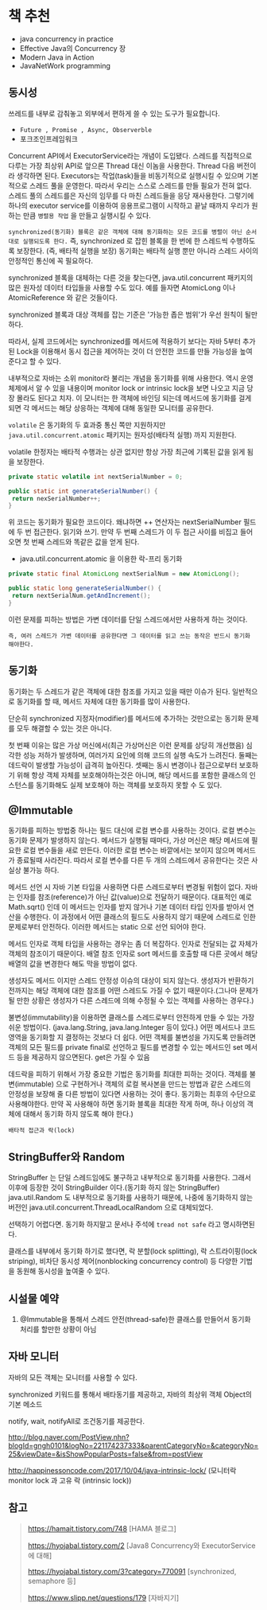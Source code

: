 # 책 추천

- java concurrency in practice
- Effective Java의 Concurrency 장
- Modern Java in Action
- JavaNetWork programming
 
## 동시성

쓰레드를 내부로 감춰놓고 외부에서 편하게 쓸 수 있는 도구가 필요합니다. 

- `Future , Promise , Async, Observerble`
- 포크조인프레임워크

 Concurrent API에서 ExecutorService라는 개념이 도입됐다. 스레드를 직접적으로 다루는 가장 최상위 API로 앞으론 Thread 대신 이놈을 사용한다. Thread 다음 버전이라 생각하면 된다. Executors는 작업(task)들을 비동기적으로 실행시킬 수 있으며 기본적으로 스레드 풀을 운영한다. 따라서 우리는 스스로 스레드를 만들 필요가 전혀 없다. 스레드 풀의 스레드를은 자신의 임무를 다 마친 스레드들을 응당 재사용한다. 그렇기에 하나의 executor service를 이용하여 응용프로그램이 시작하고 끝날 때까지 우리가 원하는 만큼 `병렬용 작업` 을 만들고 실행시킬 수 있다.

`synchronized(동기화) 블록은 같은 객체에 대해 동기화하는 모든 코드를 병렬이 아닌 순서대로 실행되도록 한다.` 즉, synchronized 로 잡힌 블록을
한 번에 한 스레드씩 수행하도록 보장한다. (즉, 배타적 실행을 보장) 동기화는 배타적 실행 뿐만 아니라 스레드 사이의 안정적인 통신에 꼭 필요하다.

synchronized 블록을 대체하는 다른 것을 찾는다면, java.util.concurrent 패키지의 많은 원자성 데이터 타입들을 사용할 수도 있다. 예를 들자면 AtomicLong 이나 AtomicReference 와 같은 것들이다.

synchronized 블록과 대상 객체를 잡는 기준은 '가능한 좁은 범위'가 우선 원칙이 될만하다.

따라서, 실제 코드에서는 synchronized를 메서드에 적용하기 보다는 자바 5부터 추가된 Lock을 이용해서 동시 접근을 제어하는 것이 더 안전한 코드를 만들 가능성을 높여준다고 할 수 있다.

내부적으로 자바는 소위 monitor라 불리는 개념을 동기화를 위해 사용한다. 역시 운영체제에서 알 수 있을 내용이며 monitor lock or intrinsic lock을 보면 나오고 지금 당장 몰라도 된다고 치자. 이 모니터는 한 객체에 바인딩 되는데 메서드에 동기화를 걸게 되면 각 메서드는 해당 상응하는 객체에 대해 동일한 모니터를 공유한다.

`volatile` 은 동기화의 두 효과중 통신 쪽만 지원하지만 `java.util.concurrent.atomic` 패키지는 원자성(배타적 실행) 까지 지원한다.

volatile 한정자는 배타적 수행과는 상관 없지만 항상 가장 최근에 기록된 값을 읽게 됨을 보장한다.

```java
private static volatile int nextSerialNumber = 0;

public static int generateSerialNumber() {
 return nexSerialNumber++;
}
```

위 코드는 동기화가 필요한 코드이다. 왜냐하면 ++ 연산자는 nextSerialNumber 필드에 두 번 접근한다. 읽기와 쓰기. 만약 두 번째 스레드가
이 두 접근 사이를 비집고 들어오면 첫 번째 스레드와 똑같은 값을 얻게 된다.

- java.util.concurrent.atomic 을 이용한 락-프리 동기화

```java
private static final AtomicLong nextSerialNum = new AtomicLong();

public static long generateSerialNumber() {
 return nextSerialNum.getAndIncrement();
}
```

이런 문제를 피하는 방법은 가변 데이터를 단일 스레드에서만 사용하게 하는 것이다.

`즉, 여러 스레드가 가변 데이터를 공유한다면 그 데이터를 읽고 쓰는 동작은 반드시 동기화 해야한다.`

## 동기화

동기화는 두 스레드가 같은 객체에 대한 참조를 가지고 있을 때만 이슈가 된다. 일반적으로 동기화를 할 때, 메서드 자체에 대한 동기화를 많이 사용한다.

단순히 synchronized 지정자(modifier)를 메서드에 추가하는 것만으로는 동기화 문제를 모두 해결할 수 있는 것은 아니다.

첫 번째 이유는 많은 가상 머신에서(최근 가상머신은 이런 문제를 상당히 개선했음) 심각한 성능 저하가 발생하며, 여러가지 요인에 의해 코드의 실행 속도가
느려진다. 둘째는 데드락이 발생할 가능성이 급격히 높아진다. 
셋째는 동시 변경이나 접근으로부터 보호하기 위해 항상 객체 자체를 보호해야하는것은 아니며, 해당 메서드를 포함한 클래스의 인스턴스를 동기화해도
실제 보호해야 하는 객체를 보호하지 못할 수 도 있다.

## @Immutable

동기화를 피하는 방법중 하나는 필드 대신에 로컬 변수를 사용하는 것이다. 로컬 변수는 동기화 문제가 발생하지 않는다. 메서드가 실행될 때마다,
가상 머신은 해당 메서드에 필요한 로컬 변수들을 새로 만든다. 이러한 로컬 변수는 바깥에서는 보이지 않으며 메서드가 종료될때 사라진다.
따라서 로컬 변수를 다른 두 개의 스레드에서 공유한다는 것은 사실상 불가능 하다. 

메서드 선언 시 자바 기본 타입을 사용하면 다른 스레드로부터 변경될 위험이 없다. 자바는 인자를 참조(reference)가 아닌 값(value)으로 전달하기 때문이다. 대표적인 예로 Math.sqrt() 인데 이 메서드는 인자를 받지 않거나 기본 데이터 타입 인자를 받아서 연산을 수행한다. 이 과정에서 어떤 클래스의
필드도 사용하지 않기 때문에 스레드로 인한 문제로부터 안전하다. 이러한 메서드는 static 으로 선언 되어야 한다.

메서드 인자로 객체 타입을 사용하는 경우는 좀 더 복잡하다. 인자로 전달되는 값 자체가 객체의 참조이기 때문이다. 배열 참조 인자로 sort 메서드를 호출할 때 다른 곳에서 해당 배열의 값을 변경한다 해도 막을 방법이 없다.

생성자도 메서드 이지만 스레드 안정성 이슈의 대상이 되지 않는다. 생성자가 반환하기 전까지는 해당 객체에 대한 참조를 어떤 스레드도 가질 수 없기 때문이다.(그나마 문제가될 만한 상황은 생성자가 다른 스레드에 의해 수정될 수 있는 객체를 사용하는 경우다.)

불변성(immutability)을 이용하면 클래스를 스레드로부터 안전하게 만들 수 있는 가장 쉬운 방법이다. (java.lang.String, java.lang.Integer 등이 있다.) 어떤 메서드나 코드 영역을 동기화할 지 결정하는 것보다 더 쉽다. 어떤 객체를 불변성을 가지도록 만들려면 객체의 모든 필드를 private final로 선언하고 필드를 변경할 수 있는 메서드인 set 메서드 등을 제공하지 않으면된다. get은 가질 수 있음

데드락을 피하기 위해서 가장 중요한 기법은 동기화를 최대한 피하는 것이다. 객체를 불변(immutable) 으로 구현하거나 객체의 로컬 복사본을 만드는 방법과 같은 스레드의 안정성을 보장해 줄 다른 방법이 있다면 사용하는 것이 좋다. 동기화는 최후의 수단으로 사용해야한다. 만약 꼭 사용해야 하면 동기화 블록을
최대한 작게 하며, 하나 이상의 객체에 대해서 동기화 하지 않도록 해야 한다.)

`배타적 접근과 락(lock)`

## StringBuffer와 Random

StringBuffer 는 단일 스레드임에도 불구하고 내부적으로 동기화를 사용한다. 그래서 이후에 등장한 것이 StringBuilder 이다.(동기화 하지 않는 StringBuffer) java.util.Random 도 내부적으로 동기화를 사용하기 때문에, 나중에 동기화하지 않는 버전인 java.util.concurrent.ThreadLocalRandom
으로 대체되었다. 

선택하기 어렵다면. 동기화 하지말고 문서나 주석에 `tread not safe` 라고 명시하면된다.

클래스를 내부에서 동기화 하기로 했다면, 락 분할(lock splitting), 락 스트라이핑(lock striping), 비차단 동시성 제어(nonblocking concurrency control) 등 다양한 기법을 동원해 동시성을 높여줄 수 있다.



## 시설물 예약

1. @Immutable을 통해서 스레드 안전(thread-safe)한 클래스를 만들어서 동기화 처리를 할만한 상황이 아님

## 자바 모니터

자바의 모든 객체는 모니터를 사용할 수 있다. 

synchronized 키워드를 통해서 배타동기를 제공하고, 자바의 최상위 객체 Object의 기본 메소드

notify, wait, notifyAll로 조건동기를 제공한다.

http://blog.naver.com/PostView.nhn?blogId=gngh0101&logNo=221174237333&parentCategoryNo=&categoryNo=25&viewDate=&isShowPopularPosts=false&from=postView

http://happinessoncode.com/2017/10/04/java-intrinsic-lock/ (모니터락 monitor lock 과 고유 락 (intrinsic lock))

## 참고

> https://hamait.tistory.com/748 [HAMA 블로그]
>
> https://hyojabal.tistory.com/2 [Java8 Concurrency와 ExecutorService에 대해]
>
> https://hyojabal.tistory.com/3?category=770091 [synchronized, semaphore 등]
>
> https://www.slipp.net/questions/179 [자바지기]

